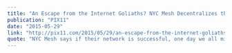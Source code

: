 ```yaml
---
title: "An Escape from the Internet Goliaths? NYC Mesh Decentralizes the Network"
publication: "PIX11"
date: "2015-05-29"
link: "http://pix11.com/2015/05/29/an-escape-from-the-internet-goliaths-nyc-mesh-decentralizes-the-network/"
quote: "NYC Mesh says if their network is successful, one day we all might be able to say goodbye to our Internet Service Providers."
---
```

